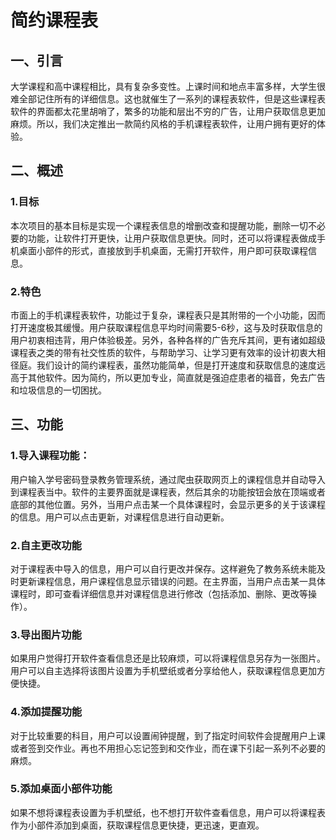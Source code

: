 # 简约课程表

## 一、引言
大学课程和高中课程相比，具有复杂多变性。上课时间和地点丰富多样，大学生很难全部记住所有的详细信息。这也就催生了一系列的课程表软件，但是这些课程表软件的界面都太花里胡哨了，繁多的功能和层出不穷的广告，让用户获取信息更加麻烦。所以，我们决定推出一款简约风格的手机课程表软件，让用户拥有更好的体验。
## 二、概述
### 1.目标
本次项目的基本目标是实现一个课程表信息的增删改查和提醒功能，删除一切不必要的功能，让软件打开更快，让用户获取信息更快。同时，还可以将课程表做成手机桌面小部件的形式，直接放到手机桌面，无需打开软件，用户即可获取课程信息。
### 2.特色
市面上的手机课程表软件，功能过于复杂，课程表只是其附带的一个小功能，因而打开速度极其缓慢。用户获取课程信息平均时间需要5-6秒，这与及时获取信息的用户初衷相违背，用户体验极差。另外，各种各样的广告充斥其间，更有诸如超级课程表之类的带有社交性质的软件，与帮助学习、让学习更有效率的设计初衷大相径庭。我们设计的简约课程表，虽然功能简单，但是打开速度和获取信息的速度远高于其他软件。因为简约，所以更加专业，简直就是强迫症患者的福音，免去广告和垃圾信息的一切困扰。
## 三、功能
### 1.导入课程功能：
用户输入学号密码登录教务管理系统，通过爬虫获取网页上的课程信息并自动导入到课程表当中。软件的主要界面就是课程表，然后其余的功能按钮会放在顶端或者底部的其他位置。另外，当用户点击某一个具体课程时，会显示更多的关于该课程的信息。用户可以点击更新，对课程信息进行自动更新。
### 2.自主更改功能
对于课程表中导入的信息，用户可以自行更改并保存。这样避免了教务系统未能及时更新课程信息，用户课程信息显示错误的问题。在主界面，当用户点击某一具体课程时，即可查看详细信息并对课程信息进行修改（包括添加、删除、更改等操作）。
### 3.导出图片功能
如果用户觉得打开软件查看信息还是比较麻烦，可以将课程信息另存为一张图片。用户可以自主选择将该图片设置为手机壁纸或者分享给他人，获取课程信息更加方便快捷。
### 4.添加提醒功能
对于比较重要的科目，用户可以设置闹钟提醒，到了指定时间软件会提醒用户上课或者签到交作业。再也不用担心忘记签到和交作业，而在课下引起一系列不必要的麻烦。
### 5.添加桌面小部件功能
如果不想将课程表设置为手机壁纸，也不想打开软件查看信息，用户可以将课程表作为小部件添加到桌面，获取课程信息更快捷，更迅速，更直观。
